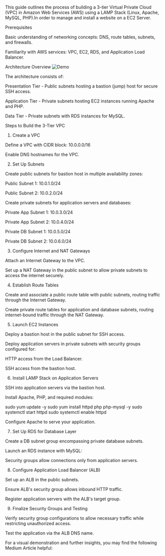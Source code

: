 This guide outlines the process of building a 3-tier Virtual Private Cloud (VPC) in Amazon Web Services (AWS) using a LAMP Stack (Linux, Apache, MySQL, PHP).In order to manage and install a website on a EC2 Server. 

Prerequisites

Basic understanding of networking concepts: DNS, route tables, subnets, and firewalls.

Familiarity with AWS services: VPC, EC2, RDS, and Application Load Balancer.

Architecture Overview
![Demo](https://miro.medium.com/v2/resize:fit:1400/format:webp/1*5EtHb4fY-L2S7hsD9yuUzA.png)


The architecture consists of:

Presentation Tier - Public subnets hosting a bastion (jump) host for secure SSH access.

Application Tier - Private subnets hosting EC2 instances running Apache and PHP.

Data Tier - Private subnets with RDS instances for MySQL.

Steps to Build the 3-Tier VPC

1. Create a VPC

Define a VPC with CIDR block: 10.0.0.0/16

Enable DNS hostnames for the VPC.

2. Set Up Subnets

Create public subnets for bastion host in multiple availability zones:

Public Subnet 1: 10.0.1.0/24

Public Subnet 2: 10.0.2.0/24

Create private subnets for application servers and databases:

Private App Subnet 1: 10.0.3.0/24

Private App Subnet 2: 10.0.4.0/24

Private DB Subnet 1: 10.0.5.0/24

Private DB Subnet 2: 10.0.6.0/24

3. Configure Internet and NAT Gateways

Attach an Internet Gateway to the VPC.

Set up a NAT Gateway in the public subnet to allow private subnets to access the internet securely.

4. Establish Route Tables

Create and associate a public route table with public subnets, routing traffic through the Internet Gateway.

Create private route tables for application and database subnets, routing internet-bound traffic through the NAT Gateway.

5. Launch EC2 Instances

Deploy a bastion host in the public subnet for SSH access.

Deploy application servers in private subnets with security groups configured for:

HTTP access from the Load Balancer.

SSH access from the bastion host.

6. Install LAMP Stack on Application Servers

SSH into application servers via the bastion host.

Install Apache, PHP, and required modules:

sudo yum update -y
sudo yum install httpd php php-mysql -y
sudo systemctl start httpd
sudo systemctl enable httpd

Configure Apache to serve your application.

7. Set Up RDS for Database Layer

Create a DB subnet group encompassing private database subnets.

Launch an RDS instance with MySQL:

Security groups allow connections only from application servers.

8. Configure Application Load Balancer (ALB)

Set up an ALB in the public subnets.

Ensure ALB's security group allows inbound HTTP traffic.

Register application servers with the ALB's target group.

9. Finalize Security Groups and Testing

Verify security group configurations to allow necessary traffic while restricting unauthorized access.

Test the application via the ALB DNS name.


For a visual demonstration and further insights, you may find the following Medium Article helpful:

